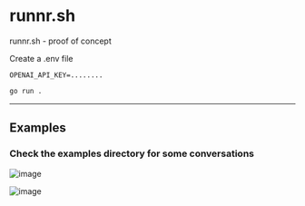 # runnr.sh
runnr.sh - proof of concept

Create a .env file

```
OPENAI_API_KEY=........
```


```bash
go run .
```

---

## Examples 

### Check the examples directory for some conversations

![image](https://user-images.githubusercontent.com/8670239/227585193-a37b361b-cdd2-4c5c-910b-a7cfd169b8d7.png)

![image](https://user-images.githubusercontent.com/8670239/227585425-46867669-031f-4e80-9c46-0161f3c89e75.png)
